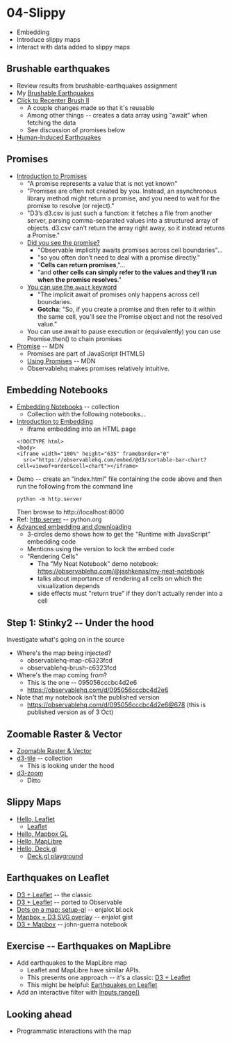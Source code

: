 
# 04-Slippy

* Embedding
* Introduce slippy maps
* Interact with data added to slippy maps

## Brushable earthquakes

* Review results from brushable-earthquakes assignment
* My [Brushable Earthquakes](https://observablehq.com/@pbogden/brushable-earthquakes)
* [Click to Recenter Brush II](https://observablehq.com/@pbogden/click-to-recenter-brush-ii)
  * A couple changes made so that it's reusable
  * Among other things -- creates a data array using "await" when fetching the data
  * See discussion of promises below
* [Human-Induced Earthquakes](https://observablehq.com/@pbogden/man-made-earthquakes?collection=@pbogden/earthquakes)

## Promises

* [Introduction to Promises](https://observablehq.com/@observablehq/introduction-to-promises)
  * "A promise represents a value that is not yet known"
  * "Promises are often not created by you. Instead, an asynchronous library method might return a promise, and you need to wait for the promise to resolve (or reject)."
  * "D3’s d3.csv is just such a function: it fetches a file from another server, parsing comma-separated values into a structured array of objects. d3.csv can’t return the array right away, so it instead returns a Promise."
  * [Did you see the promise?](https://observablehq.com/@observablehq/introduction-to-promises#cell-71)
    * "Observable implicitly awaits promises across cell boundaries"...
    * "so you often don’t need to deal with a promise directly."
    * "**Cells can return promises**,"... 
    * "and **other cells can simply refer to the values and they’ll run when the promise resolves**."
  * [You can use the `await` keyword](https://observablehq.com/@observablehq/introduction-to-promises#cell-112)
    * "The implicit await of promises only happens across cell boundaries. 
    * **Gotcha**: "So, if you create a promise and then refer to it within the same cell, you’ll see the Promise object and not the resolved value."
  * You can use await to pause execution or (equivalently) you can use Promise.then() to chain promises
* [Promise](https://developer.mozilla.org/en-US/docs/Web/JavaScript/Reference/Global_Objects/Promise) -- MDN
  * Promises are part of JavaScript (HTML5)
  * [Using Promises](https://developer.mozilla.org/en-US/docs/Web/JavaScript/Guide/Using_promises) -- MDN
  * Observablehq makes promises relatively intuitive.

## Embedding Notebooks

* [Embedding Notebooks](https://observablehq.com/collection/@observablehq/embedding-notebooks) -- collection
  * Collection with the following notebooks...
* [Introduction to Embedding](https://observablehq.com/@observablehq/embeds)
  * iframe embedding into an HTML page
  ```
  <!DOCTYPE html>
  <body>
  <iframe width="100%" height="635" frameborder="0"
    src="https://observablehq.com/embed/@d3/sortable-bar-chart?cell=viewof+order&cell=chart"></iframe>
  ```
* Demo -- create an "index.html" file containing the code above and then run the following from the command line
  ```
  python -m http.server
  ```
  Then browse to http://localhost:8000
* Ref: [http.server](https://docs.python.org/3/library/http.server.html) -- python.org
* [Advanced embedding and downloading](https://observablehq.com/@observablehq/advanced-embeds)
  * 3-circles demo shows how to get the "Runtime with JavaScript" embedding code
  * Mentions using the version to lock the embed code
  * "Rendering Cells"
    * The "My Neat Notebook" demo notebook: https://observablehq.com/@jashkenas/my-neat-notebook
    * talks about importance of rendering all cells on which the visualization depends
    * side effects must "return true" if they don't actually render into a cell

## Step 1: Stinky2 -- Under the hood

Investigate what's going on in the source

* Where's the map being injected?
  * observablehq-map-c6323fcd
  * observablehq-brush-c6323fcd
* Where's the map coming from?
  * This is the one -- 095056cccbc4d2e6
  * https://observablehq.com/d/095056cccbc4d2e6
* Note that my notebook isn't the published version
  * https://observablehq.com/d/095056cccbc4d2e6@678 (this is published version as of 3 Oct)

## Zoomable Raster & Vector

* [Zoomable Raster & Vector](https://observablehq.com/@d3/zoomable-raster-vector)
* [d3-tile](https://observablehq.com/collection/@d3/d3-tile) -- collection
  * This is looking under the hood
* [d3-zoom](https://observablehq.com/@d3/zoomable-raster-vector?collection=@d3/d3-zoom)
  * Ditto

## Slippy Maps

* [Hello, Leaflet](https://observablehq.com/@observablehq/hello-leaflet)
  * [Leaflet](https://observablehq.com/@tmcw/leaflet)
* [Hello, Mapbox GL](https://observablehq.com/@observablehq/hello-mapbox-gl)
* [Hello, MapLibre](https://observablehq.com/@neocartocnrs/hello-maplibre)
* [Hello, Deck.gl](https://observablehq.com/@pbogden/hello-deck-gl)
  * [Deck.gl playground](https://observablehq.com/@pessimistress/deck-gl-playground)

## Earthquakes on Leaflet

* [D3 + Leaflet](https://bost.ocks.org/mike/leaflet/) -- the classic
* [D3 + Leaflet](https://observablehq.com/@pbogden/d3-leaflet?collection=@pbogden/leaflet) -- ported to Observable
* [Dots on a map: setup-gl](https://bl.ocks.org/enjalot/dc1ce756527c072885dc) -- enjalot bl.ock
* [Mapbox + D3 SVG overlay](https://bl.ocks.org/enjalot/dc1ce756527c072885dc) -- enjalot gist
* [D3 + Mapbox](https://observablehq.com/@john-guerra/mapbox-d3) -- john-guerra notebook

## Exercise -- Earthquakes on MapLibre

* Add earthquakes to the MapLibre map
  * Leaflet and MapLibre have similar APIs.
  * This presents one approach -- it's a classic: [D3 + Leaflet](https://bost.ocks.org/mike/leaflet/)
  * This might be helpful: [Earthquakes on Leaflet](https://observablehq.com/@pbogden/earthquakes-on-leaflet)
* Add an interactive filter with [Inputs.range()](https://github.com/observablehq/inputs#Range)

## Looking ahead

* Programmatic interactions with the map


